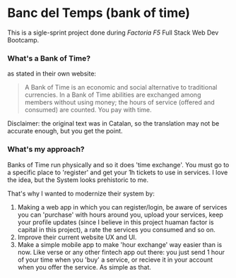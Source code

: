 # Banc del Temps (bank of time)

This is a sigle-sprint project done during *Factoria F5* Full Stack Web Dev Bootcamp.

### What's a Bank of Time?
as stated in their own website:
> A Bank of Time is an economic and social alternative
> to traditional currencies.
> In a Bank of Time abilities are exchanged among members without using money;
> the hours of service (offered and consumed) are counted. You pay with time.

Disclaimer: the original text was in Catalan, so the translation may not be accurate enough, but you get the point.


### What's my approach?
Banks of Time run physically and so it does 'time exchange'. You must go to a specific place to 'register' and get your 1h tickets to use in services.
I love the idea, but the System looks prehistoric to me.

That's why I wanted to modernize their system by:
1. Making a web app in which you can register/login, be aware of services you can 'purchase' with hours around you, upload your services, keep your profile updates (since I believe in this project huaman factor is capital in this project), a rate the services you consumed and so on.
2. Improve their current website UX and UI.
3. Make a simple mobile app to make 'hour exchange' way easier than is now. Like verse or any other fintech app out there: you just send 1 hour of your time when you 'buy' a service, or recieve it in your account when you offer the service. As simple as that.

